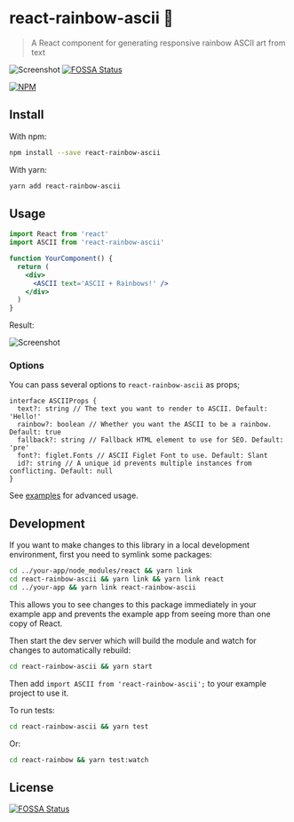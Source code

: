 # react-rainbow-ascii 🌈

> A React component for generating responsive rainbow ASCII art from text

![Screenshot](./images/screenshot.png)
[![FOSSA Status](https://app.fossa.io/api/projects/git%2Bgithub.com%2Flocaljo%2Freact-rainbow-ascii.svg?type=shield)](https://app.fossa.io/projects/git%2Bgithub.com%2Flocaljo%2Freact-rainbow-ascii?ref=badge_shield)

[![NPM](https://img.shields.io/npm/v/react-rainbow-ascii.svg)](https://www.npmjs.com/package/react-rainbow-ascii)

## Install

With npm:

```bash
npm install --save react-rainbow-ascii
```

With yarn:

```bash
yarn add react-rainbow-ascii
```

## Usage

```jsx
import React from 'react'
import ASCII from 'react-rainbow-ascii'

function YourComponent() {
  return (
    <div>
      <ASCII text='ASCII + Rainbows!' />
    </div>
  )
}
```

Result:

![Screenshot](./images/example.png)

### Options

You can pass several options to `react-rainbow-ascii` as props;

```tsx
interface ASCIIProps {
  text?: string // The text you want to render to ASCII. Default: 'Hello!'
  rainbow?: boolean // Whether you want the ASCII to be a rainbow. Default: true
  fallback?: string // Fallback HTML element to use for SEO. Default: 'pre'
  font?: figlet.Fonts // ASCII Figlet Font to use. Default: Slant
  id?: string // A unique id prevents multiple instances from conflicting. Default: null
}
```

See [examples](examples.md) for advanced usage.

## Development

If you want to make changes to this library in a local development environment,
first you need to symlink some packages:

```bash
cd ../your-app/node_modules/react && yarn link
cd react-rainbow-ascii && yarn link && yarn link react
cd ../your-app && yarn link react-rainbow-ascii
```

This allows you to see changes to this package immediately in your example app
and prevents the example app from seeing more than one copy of React.

Then start the dev server which will build the module and watch for changes to
automatically rebuild:

```bash
cd react-rainbow-ascii && yarn start
```

Then add `import ASCII from 'react-rainbow-ascii';` to your example project to use it.

To run tests:

```bash
cd react-rainbow-ascii && yarn test
```

Or:

```bash
cd react-rainbow && yarn test:watch
```


## License
[![FOSSA Status](https://app.fossa.io/api/projects/git%2Bgithub.com%2Flocaljo%2Freact-rainbow-ascii.svg?type=large)](https://app.fossa.io/projects/git%2Bgithub.com%2Flocaljo%2Freact-rainbow-ascii?ref=badge_large)